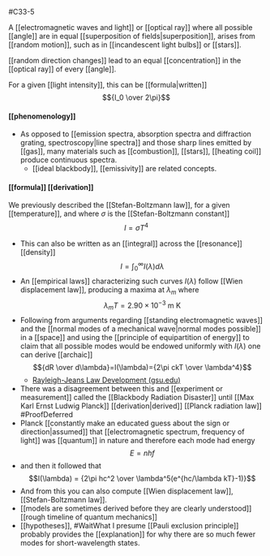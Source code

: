 #C33-5 

A [[electromagnetic waves and light]] or [[optical ray]] where all possible [[angle]] are in equal [[superposition of fields|superposition]], arises from [[random motion]], such as in [[incandescent light bulbs]] or [[stars]].

[[random direction changes]] lead to an equal [[concentration]] in the [[optical ray]] of every [[angle]].

For a given [[light intensity]], this can be [[formula|written]] $${I_0 \over 2\pi}$$
#### [[phenomenology]]
- As opposed to [[emission spectra, absorption spectra and diffraction grating, spectroscopy|line spectra]] and those sharp lines emitted by [[gas]], many materials such as [[combustion]], [[stars]], [[heating coil]] produce continuous spectra.
	- [[ideal blackbody]], [[emissivity]] are related concepts.

#### [[formula]] [[derivation]]
We previously described the [[Stefan-Boltzmann law]], for a given [[temperature]], and where $\sigma$ is the [[Stefan-Boltzmann constant]] $$I=\sigma T^4$$
- This can also be written as an [[integral]] across the [[resonance]] [[density]] $$I=\int_0^\infty I(\lambda)d\lambda$$
- An [[empirical laws]] characterizing such curves $I(\lambda)$ follow [[Wien displacement law]], producing a maxima at $\lambda_m$ where $$\lambda_mT=2.90\times10^{-3}\text{ m K}$$
- Following from arguments regarding [[standing electromagnetic waves]] and the [[normal modes of a mechanical wave|normal modes possible]] in a [[space]] and using the [[principle of equipartition of energy]] to claim that all possible modes would be endowed uniformly with $I(\lambda)$ one can derive [[archaic]] $${dR \over d\lambda}=I(\lambda)={2\pi ckT \over \lambda^4}$$
	- [Rayleigh-Jeans Law Development (gsu.edu)](http://hyperphysics.phy-astr.gsu.edu/hbase/quantum/rayj.html)
- There was a disagreement between this and [[experiment or measurement]] called the [[Blackbody Radiation Disaster]] until [[Max Karl Ernst Ludwig Planck]] [[derivation|derived]] [[Planck radiation law]] #ProofDeferred 
- Planck [[constantly make an educated guess about the sign or direction|assumed]] that [[electromagnetic spectrum, frequency of light]] was [[quantum]] in nature and therefore each mode had energy$$E=nhf$$
- and then it followed that $$I(\lambda) = {2\pi hc^2 \over \lambda^5(e^{hc/\lambda kT}-1)}$$
- And from this you can also compute [[Wien displacement law]], [[Stefan-Boltzmann law]].
- [[models are sometimes derived before they are clearly understood]] [[rough timeline of quantum mechanics]]
- [[hypotheses]], #WaitWhat I presume [[Pauli exclusion principle]] probably provides the [[explanation]] for why there are so much fewer modes for short-wavelength states.